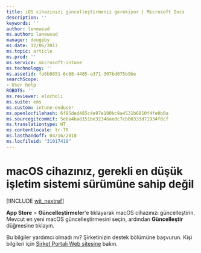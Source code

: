 ```yaml
---
title: iOS cihazınızı güncelleştirmeniz gerekiyor | Microsoft Docs
description: ''
keywords: ''
author: lenewsad
ms.author: lanewsad
manager: dougeby
ms.date: 12/06/2017
ms.topic: article
ms.prod: ''
ms.service: microsoft-intune
ms.technology: ''
ms.assetid: fa6b0851-6c68-4485-a371-307bd075b9be
searchScope:
- User help
ROBOTS: ''
ms.reviewer: elocholi
ms.suite: ems
ms.custom: intune-enduser
ms.openlocfilehash: 6f85ded485c4e97e100bc9a4531b6810f4fe0b0a
ms.sourcegitcommit: 5eba4bad151be32346aedc7cbb0333d71934f8cf
ms.translationtype: HT
ms.contentlocale: tr-TR
ms.lasthandoff: 04/16/2018
ms.locfileid: "31017419"
---
```

# <a name="your-macos-device-doesnt-have-the-required-minimum-operating-system-version"></a>macOS cihazınız, gerekli en düşük işletim sistemi sürümüne sahip değil

[!INCLUDE [wit_nextref](includes/end-user-os-update-guidance.md)]

**App Store** > **Güncelleştirmeler**'e tıklayarak macOS cihazınızı güncelleştirin. Mevcut en yeni macOS güncelleştirmesini seçin, ardından **Güncelleştir** düğmesine tıklayın.

Bu bilgiler yardımcı olmadı mı? Şirketinizin destek bölümüne başvurun. Kişi bilgileri için [Şirket Portalı Web sitesine](https://portal.manage.microsoft.com#HelpDeskDialog) bakın.
